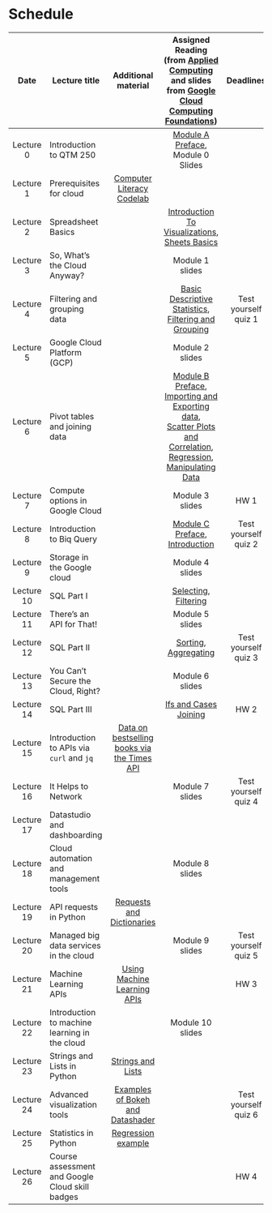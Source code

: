 # Schedule

| Date | Lecture title | Additional material |Assigned Reading <br> (from [Applied Computing](https://runestone.academy/runestone/books/published/ac1/index.html)<br> and slides from [Google Cloud Computing Foundations](https://edu.google.com/programs/cloud-computing-curriculum/?modal_active=none)) | Deadlines |
|:---:|---|:---:|:---:|:---:|
|Lecture 0| Introduction to QTM 250 | | [Module A Preface](https://runestone.academy/runestone/books/published/ac1/module_a_preface.html), <br> Module 0 Slides |  |
|Lecture 1| Prerequisites for cloud | [Computer Literacy Codelab](https://codelabs-jacobson.s3.us-east-2.amazonaws.com/essential-computer-literacy/index.html#0) |   |  |
|Lecture 2| Spreadsheet Basics | | [Introduction To Visualizations](https://runestone.academy/runestone/books/published/ac1/introduction_to_visualizations/toctree.html), <br> [Sheets Basics](https://runestone.academy/runestone/books/published/ac1/sheets_basics/toctree.html) |  |
|Lecture 3| So, What’s the Cloud Anyway? |  | Module 1 slides | |
|Lecture 4| Filtering and grouping data | | [Basic Descriptive Statistics](https://runestone.academy/runestone/books/published/ac1/basic_descriptive_statistics/toctree.html), <br> [Filtering and Grouping](https://runestone.academy/runestone/books/published/ac1/filtering_and_grouping/toctree.html)  | Test yourself quiz 1  |
|Lecture 5| Google Cloud Platform (GCP) |  | Module 2 slides |  |
|Lecture 6| Pivot tables and joining data  | | [Module B Preface](https://runestone.academy/runestone/books/published/ac1/module_b_preface.html), <br> [Importing and Exporting data](https://runestone.academy/runestone/books/published/ac1/importing_and_exporting_data/toctree.html), <br> [Scatter Plots and Correlation](https://runestone.academy/runestone/books/published/ac1/scatter_plots_and_correlation/toctree.html), [Regression](https://runestone.academy/runestone/books/published/ac1/regression_and_line_of_best_fit/toctree.html), <br> [Manipulating Data](https://runestone.academy/runestone/books/published/ac1/manipulating_data/toctree.html) |  |
|Lecture 7| Compute options in Google Cloud | | Module 3 slides | HW 1|
|Lecture 8| Introduction to Biq Query | |[Module C Preface](https://runestone.academy/runestone/books/published/ac1/module_c_preface.html), <br> [Introduction](https://runestone.academy/runestone/books/published/ac1/sql/introduction.html) | Test yourself quiz 2|
|Lecture 9| Storage in the Google cloud |  | Module 4 slides ||
|Lecture 10 | SQL Part I |  | [Selecting](https://runestone.academy/runestone/books/published/ac1/sql/selecting.html), <br> [Filtering](https://runestone.academy/runestone/books/published/ac1/sql/filtering.html) | |
|Lecture 11| There’s an API for That! | | Module 5 slides | |
|Lecture 12| SQL Part II | |[Sorting](https://runestone.academy/runestone/books/published/ac1/sql/sorting.html), <br> [Aggregating](https://runestone.academy/runestone/books/published/ac1/sql/aggregating.html) | Test yourself quiz 3 |
|Lecture 13| You Can’t Secure the Cloud, Right? | | Module 6 slides ||
|Lecture 14| SQL Part III| | [Ifs and Cases](https://runestone.academy/runestone/books/published/ac1/sql/ifs_and_cases.html)<br>  [Joining](https://runestone.academy/runestone/books/published/ac1/sql/joining.html)| HW 2 |
|Lecture 15| Introduction to APIs via `curl` and `jq` | [Data on bestselling books via the Times API](https://colab.research.google.com/drive/1plE4pQTvvxoLWZfE-XygTJ2QAxWxf8xl?usp=sharing) | ||
|Lecture 16| It Helps to Network | | Module 7 slides | Test yourself quiz 4|
|Lecture 17| Datastudio and dashboarding |  | |  |
|Lecture 18| Cloud automation and management tools | |Module 8 slides | |
|Lecture 19| API requests in Python | [Requests and Dictionaries](https://colab.research.google.com/drive/1aBPNnjW2YO8FIQUaDmhx_10QfexsXpff?usp=sharing) | ||
|Lecture 20| Managed big data services in the cloud | | Module 9 slides  | Test yourself quiz 5 |
|Lecture 21| Machine Learning APIs | [Using Machine Learning APIs](https://colab.research.google.com/drive/1OHGs7vDWc8B_HzxR9DukuTtxS158XGJv?usp=sharing) | | HW 3  |
|Lecture 22|  Introduction to machine learning in the cloud | |Module 10 slides | |
|Lecture 23| Strings and Lists in Python | [Strings and Lists](https://colab.research.google.com/drive/17mq9MKx_LRUlG0LuXcNcpE7qNvogW96t?usp=sharing) |  | |
|Lecture 24| Advanced visualization tools | [Examples of Bokeh and Datashader](https://colab.research.google.com/drive/12k1fQTyVh_-i-mRg4Vcue0G0sY9k0QRM?usp=sharing) ||Test yourself quiz 6|
|Lecture 25| Statistics in Python | [Regression example](https://colab.research.google.com/github/jeremyallenjacobson/qtm350/blob/master/CourseAssets/project-template/project-regression-example.ipynb) |  | |
|Lecture 26| Course assessment and Google Cloud skill badges | | |HW 4 |
